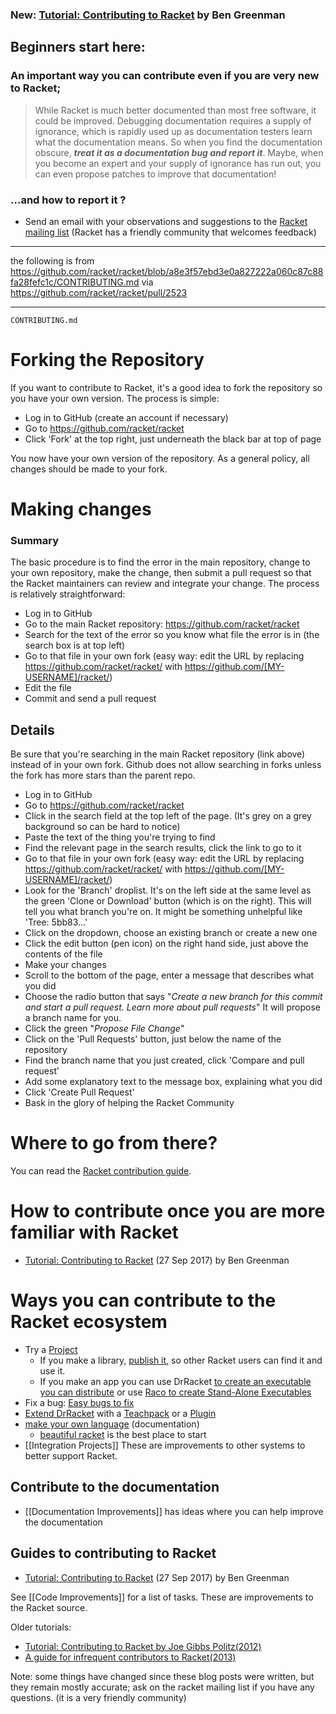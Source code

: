### New: [Tutorial: Contributing to Racket](https://blog.racket-lang.org/2017/09/tutorial-contributing-to-racket.html) by Ben Greenman

## Beginners start here:
### An important way you can contribute even if you are very new to Racket;
> While Racket is much better documented than most free software, it
could be improved.  Debugging documentation requires a supply of
ignorance, which is rapidly used up as documentation testers
learn what the documentation means.  So when you find the
documentation obscure, **_treat it as a documentation bug and report it_**.
Maybe, when you become an expert and your supply of ignorance has run
out, you can even propose patches to improve that documentation!  

### ...and how to **report it** ? 
* Send an email with your observations and suggestions to the [Racket mailing list](https://lists.racket-lang.org) (Racket has a friendly community that welcomes feedback)

***

the following is from <https://github.com/racket/racket/blob/a8e3f57ebd3e0a827222a060c87c88fa28fefc1c/CONTRIBUTING.md> via <https://github.com/racket/racket/pull/2523>

***
`CONTRIBUTING.md`

# Forking the Repository

If you want to contribute to Racket, it's a good idea to fork the repository so	you have your own version.  The process is simple:

* Log in to GitHub (create an account if necessary)
* Go to https://github.com/racket/racket
* Click 'Fork' at the top right, just underneath the black bar at top of page
 
You now have your own version of the repository.  As a general policy, all changes should be made to your fork.

# Making changes
### Summary
The basic procedure is to find the error in the main repository, change to your own repository, make the change, then submit a pull request so that the Racket maintainers can review and integrate your change.  The process is relatively straightforward:
* Log in to GitHub
* Go to the main Racket repository:  https://github.com/racket/racket
* Search for the text of the error so you know what file the error is in (the search box is at top left)
* Go to that file in your own fork (easy way:  edit the URL by replacing https://github.com/racket/racket/ with https://github.com/[MY-USERNAME]/racket/)
* Edit the file
* Commit and send a pull request

## Details
Be sure that you're searching in the main Racket repository (link above) instead of in your own fork.  Github does not allow searching in forks unless the fork has more stars than the parent repo.
* Log in to GitHub
* Go to https://github.com/racket/racket
* Click in the search field at the top left of the page.  (It's grey on a grey background so can be hard to notice)
* Paste the text of the thing you're trying to find
* Find the relevant page in the search results, click the link to go to it
* Go to that file in your own fork (easy way:  edit the URL by replacing https://github.com/racket/racket/ with https://github.com/[MY-USERNAME]/racket/)
* Look for the 'Branch' droplist.  It's on the left side at the same level as the green 'Clone or Download' button (which is on the right).  This will tell you what branch you're on. It might be something unhelpful like 'Tree: 5bb83...'
* Click on the dropdown, choose an existing branch or create a new one
* Click the edit button (pen icon) on the right hand side, just above the contents of the file
* Make your changes
* Scroll to the bottom of the page, enter a message that describes what you did
* Choose the radio button that says "*Create a new branch for this commit and start a pull request. Learn more about pull requests*"  It will propose a branch name for you.
* Click the green "*Propose File Change*"
* Click on the 'Pull Requests' button, just below the name of the repository
* Find the branch name that you just created, click 'Compare and pull request'
* Add some explanatory text to the message box, explaining what you did
* Click 'Create Pull Request'
* Bask in the glory of helping the Racket Community

# Where to go from there?

You can read the [Racket contribution guide](https://blog.racket-lang.org/2017/09/tutorial-contributing-to-racket.html).

# How to contribute once you are more familiar with Racket

* [Tutorial: Contributing to Racket](https://blog.racket-lang.org/2017/09/tutorial-contributing-to-racket.html) (27 Sep 2017) by Ben Greenman

# Ways you can contribute to the Racket ecosystem
* Try a [Project](https://github.com/racket/racket/wiki/Project-Ideas)
  * If you make a library, [publish it](http://docs.racket-lang.org/pkg/getting-started.html), so other Racket users can find it and use it.
  * If you make an app you can use DrRacket [to create an executable you can distribute](https://docs.racket-lang.org/drracket/create-exe.html) or use [Raco to create Stand-Alone Executables](https://docs.racket-lang.org/raco/exe-dist.html)
* Fix a bug: [Easy bugs to fix](https://github.com/racket/racket/wiki/Easy-bugs-to-fix)
* [Extend DrRacket](https://docs.racket-lang.org/drracket/extending-drracket.html) with a [Teachpack](https://docs.racket-lang.org/drracket/extending-drracket.html#%28part._teachpacks%29) or a [Plugin](https://docs.racket-lang.org/tools/index.html)
* [make your own language](https://docs.racket-lang.org/guide/languages.html) (documentation)
  * [beau­ti­ful racket](https://beautifulracket.com) is the best place to start
* [[Integration Projects]] These are improvements to other systems to better support Racket.

## Contribute to the documentation
 * [[Documentation Improvements]] has ideas where you can help improve the documentation

## Guides to contributing to Racket

* [Tutorial: Contributing to Racket](https://blog.racket-lang.org/2017/09/tutorial-contributing-to-racket.html) (27 Sep 2017) by Ben Greenman

See [[Code Improvements]] for a list of tasks. These are improvements to the Racket source.

Older tutorials:
* [Tutorial: Contributing to Racket by Joe Gibbs Politz(2012)](http://blog.racket-lang.org/2012/11/tutorial-contributing-to-racket.html)
* [A guide for infrequent contributors to Racket(2013)](http://www.greghendershott.com/2013/04/a-guide-for-infrequent-contributors-to-racket.html)

Note: some things have changed since these blog posts were written, but they remain mostly accurate; ask on the racket mailing list if you have any questions. (it is a very friendly community)
